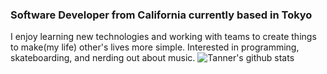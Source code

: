 ### Software Developer from California currently based in Tokyo


I enjoy learning new technologies and working with teams to create things to make(my life) other's lives more simple. Interested in programming, skateboarding, and nerding out about music. 
![Tanner's github stats](https://github-readme-stats.vercel.app/api?username=thaberl13&hide=stars&show_icons=true&theme=dark)
<!--
**thaberl13/thaberl13** is a ✨ _special_ ✨ repository because its `README.md` (this file) appears on your GitHub profile.


